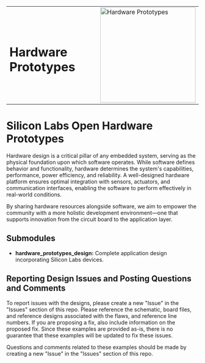 <table border="0">
  <tr>
    <td align="left" valign="middle">
    <h1>Hardware Prototypes</h1>
  </td>
  <td align="left" valign="middle">
    <a href="https://www.silabs.com/wireless">
      <img src="http://pages.silabs.com/rs/634-SLU-379/images/WGX-transparent.png"  title="Hardware Prototypes" alt="Hardware Prototypes" width="250"/>
    </a>
  </td>
  </tr>
</table>

# Silicon Labs Open Hardware Prototypes #

Hardware design is a critical pillar of any embedded system, serving as the physical foundation upon which software operates. While software defines behavior and functionality, hardware determines the system's capabilities, performance, power efficiency, and reliability. A well-designed hardware platform ensures optimal integration with sensors, actuators, and communication interfaces, enabling the software to perform effectively in real-world conditions.

By sharing hardware resources alongside software, we aim to empower the community with a more holistic development environment—one that supports innovation from the circuit board to the application layer.

## Submodules ##

- **hardware_prototypes_design:**
  Complete application design incorporating Silicon Labs devices.

## Reporting Design Issues and Posting Questions and Comments ##

To report issues with the designs, please create a new "Issue" in the "Issues" section of this repo. Please reference the schematic, board files, and reference designs associated with the flaws, and reference line numbers. If you are proposing a fix, also include information on the proposed fix. Since these examples are provided as-is, there is no guarantee that these examples will be updated to fix these issues.

Questions and comments related to these examples should be made by creating a new "Issue" in the "Issues" section of this repo.
